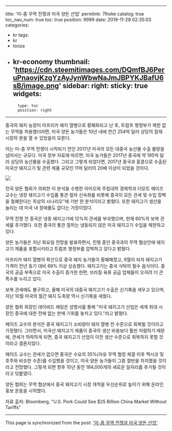
---
title: '미-중 무역 전쟁과 미국 양돈 산업'
permlink: 7lhxke
catalog: true
toc_nav_num: true
toc: true
position: 9999
date: 2019-11-28 02:35:03
categories:
- kr
tags:
- kr
- tooza
- kr-economy
thumbnail: 'https://cdn.steemitimages.com/DQmfBJ6PeruPnaovjKzgYzAyJynWbwNaJmJBPYKJBafU6sB/image.png'
sidebar:
    right:
        sticky: true
widgets:
    -
        type: toc
        position: right
---


중국의 돼지 농장이 아프리카 돼지 열병으로 황폐화되고 난 후, 트럼프 행정부가 제한 없는 무역을 허용했더라면, 미국 양돈 농가들은 10년 내에 연간 254억 달러 상당의 잠재 시장의 문을 열 수 있었을지 모른다.

이는 미-중 무역 전쟁이 시작되기 전인 2017년 미국의 모든 대중국 농산물 수출 물량을 넘어서는 규모다. 미국 정부 자료에 따르면, 미국 농가들은 2017년 중국에 약 195억 달러 상당의 농산물을 수출했다. 그리고 그렇게 되었다면, 2017년 중국과 홍콩으로 수출된 미국산 돼지고기 및 관련 제품 규모인 11억 달러의 20배 이상이 되었을 것이다.

![](https://cdn.steemitimages.com/DQmfBJ6PeruPnaovjKzgYzAyJynWbwNaJmJBPYKJBafU6sB/image.png)

전국 양돈 협회가 의뢰한 이 분석을 수행한 아이오와 주립대학 경제학과 더모트 헤이즈 교수는 냉장 돼지고기 수입품 통관 절차 신속화를 비롯해 중국이 모든 관세 및 수입 장벽을 철폐한다는 최상의 시나리오”에 기반 한 분석이라고 밝혔다. 또한 돼지고기 생산을 늘리는 데 미국 내 장애물도 없다는 가정이었다.

무역 전쟁 전 중국은 냉동 돼지고기에 12%의 관세를 부과했으며, 현재 60%의 보복 관세를 추가했다. 또한 중국의 통관 절차는 냉동되지 않은 미국 돼지고기 수입을 제한하고 있다.

양돈 농가들은 지난 화요일 전망을 발표하면서, 진행 중인 중국과의 무역 협상안에 돼지고기 제품을 포함시키라고 트럼프 행정부를 압박하고 있다고 밝혔다.

아프리카 돼지 열병의 확산으로 중국 돼지 농가들이 황폐해졌고, 9월이 되자 돼지고기 가격이 전년 동기 대비 69% 이상 상승했다. 돼지고기는 중국 식탁의 필수 음식이다. 중국의 공급 부족으로 미국 수출이 증가한 한편, 브라질 육류 공급 업체들이 오히려 더 큰 특수를 누리고 있다.

보복 관세에도 불구하고, 올해 미국의 대중국 돼지고기 수출은 신기록을 세우고 있으며, 지난 10월 미국의 월간 돼지 도축량 역시 신기록을 세웠다.

양돈 협회 회장인 데이비드 헤링은 성명서를 통해 "미국 돼지고기 산업은 세계 최대 시장인 중국에 대한 전에 없는 판매 기회를 놓치고 있다."라고 밝혔다.

헤이즈 교수의 분석은 중국 돼지고기 소비량이 돼지 열병 전 수준으로 회복될 것이라고 가정했다. 그러면서, 미국산 돼지고기 제품이 중국의 생산 비용보다 훨씬 저렴하기 때문에, 관세가 하락하게 되면, 중국 돼지고기 산업이 이전 생산 수준으로 회복하지 못할 것이라고 결론지었다.

헤이즈 교수는 관세가 없으면 중국은 수요의 35%(자유 무역 협정 체결 이후 멕시코 및 호주와 비슷한 수준)를 수입했을 것이고, 미국 양돈 농가들이 그중 절반을 차지했을 것이라고 전망했다. 그렇게 되면 향후 10년 동안 184,000개의 새로운 일자리를 추가될 것이라고 덧붙였다.

양돈 협회는 무역 협상에서 중국 돼지고기 시장 개척을 우선순위로 높이기 위해 온라인 홍보 운동을 시작했다.

자료 출처: Bloomberg, "U.S. Pork Could See $25 Billion China Market Without Tariffs"

- - -

This page is synchronized from the post: ['미-중 무역 전쟁과 미국 양돈 산업'](https://steemit.com/@pius.pius/7lhxke)
